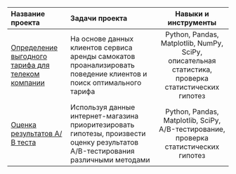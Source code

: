 | Название проекта             | Задачи проекта          | Навыки и инструменты                   |
| :-------------------- | :--------------------- |:---------------------------:|
| [Определение выгодного тарифа для телеком компании](https://github.com/AlexSitn/Portfolio/tree/main/statistical_data_analysis) |На основе данных клиентов сервиса аренды самокатов проанализировать поведение клиентов и поиск оптимального тарифа | Python, Pandas, Matplotlib, NumPy, SciPy, описательная статистика, проверка статистических гипотез |
| [Оценка результатов А/В теста](https://github.com/AlexSitn/Portfolio/tree/main/ab_test) |Используя данные интернет-магазина приоритезировать гипотезы, произвести оценку результатов A/B-тестирования различными методами  | Python, Pandas, Matplotlib, SciPy, A/B-тестирование, проверка статистических гипотез |
